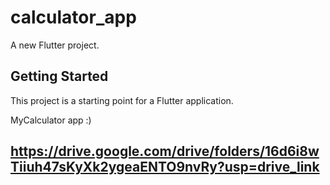 # calculator_app

A new Flutter project.

## Getting Started

This project is a starting point for a Flutter application.

MyCalculator app :)

## https://drive.google.com/drive/folders/16d6i8wTiiuh47sKyXk2ygeaENTO9nvRy?usp=drive_link
